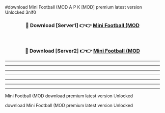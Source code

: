 #download Mini Football (MOD A P K [MOD] premium latest version Unlocked 3nlf0 



<div align="center">
<h3>🔴 Download [Server1] 👉👉 <a href="https://apkdownload3.web.app/">Mini Football (MOD</a></h3><br>

<h3>🔴 Download [Server2] 👉👉 <a href="https://apkdownload3.web.app/">Mini Football (MOD</a></h3>
</div>





----------------------------------------------------------

----------------------------------------------------------

----------------------------------------------------------

----------------------------------------------------------

----------------------------------------------------------

----------------------------------------------------------

----------------------------------------------------------

Mini Football (MOD download premium latest version Unlocked

download Mini Football (MOD premium latest version Unlocked
